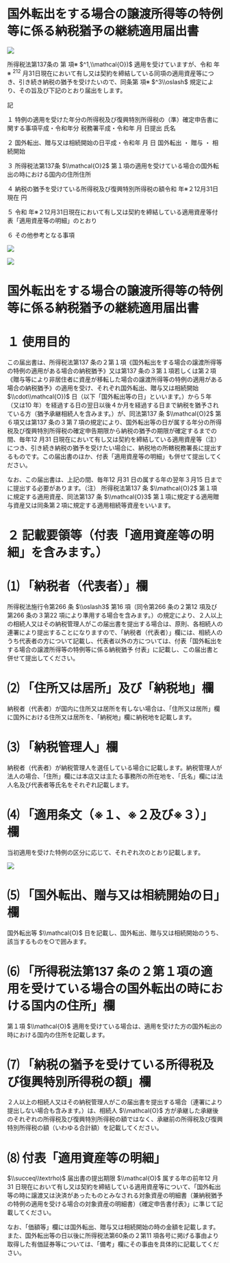 # 国外転出をする場合の譲渡所得等の特例等に係る納税猶予の継続適用届出書

![](https://www.nta.go.jp/tmp/0f1d92b4-dc09-4095-aff2-540531040a30/images/a1c5e8994f4587e1e7dca0b4b8829408e07e341bd0d6eeb1c72b26db22e932b1.jpg)

所得税法第137条の 第 項※ $^1,\\mathcal{O})$ 適用を受けていますが、令和 年※ $^212$ 月31日現在において有し又は契約を締結している同項の適用資産等につき、引き続き納税の猶予を受けたいので、同条第 項※ $^3\\oslash$ 規定により、その旨及び下記のとおり届出をします。

記

１ 特例の適用を受けた年分の所得税及び復興特別所得税の（準）確定申告書に関する事項平成・令和年分 税務署平成・令和年 月 日提出 氏名

２ 国外転出、贈与又は相続開始の日平成・令和年 月 日 国外転出 ・ 贈与 ・ 相続開始

３ 所得税法第137条 $\\mathcal{O}2$ 第１項の適用を受けている場合の国外転出の時における国内の住所住所

４ 納税の猶予を受けている所得税及び復興特別所得税の額令和 年※２12月31日現在 円

５ 令和 年※２12月31日現在において有し又は契約を締結している適用資産等付表「適用資産等の明細」のとおり

６ その他参考となる事項

![](https://www.nta.go.jp/tmp/0f1d92b4-dc09-4095-aff2-540531040a30/images/407fb484257e326f55ffb243e9dae3531128217b1b4d4abce60cd74b4aafefee.jpg)

![](https://www.nta.go.jp/tmp/0f1d92b4-dc09-4095-aff2-540531040a30/images/823341cd18821f275454aec58821d1c0f97722fb3f288d1261f15103e523d167.jpg)

# 国外転出をする場合の譲渡所得等の特例等に係る納税猶予の継続適用届出書

# １ 使用目的

この届出書は、所得税法第137 条の２第１項《国外転出をする場合の譲渡所得等の特例の適用がある場合の納税猶予》又は第137 条の３第１項若しくは第２項《贈与等により非居住者に資産が移転した場合の譲渡所得等の特例の適用がある場合の納税猶予》の適用を受け、それぞれ国外転出、贈与又は相続開始 $\\cdot\\mathcal{O})$ 日（以下「国外転出等の日」といいます。）から５年（又は10 年）を経過する日の翌日以後４か月を経過する日まで納税を猶予されている方（猶予承継相続人を含みます。）が、同法第137 条 $\\mathcal{O}2$ 第６項又は第137 条の３第７項の規定により、国外転出等の日が属する年分の所得税及び復興特別所得税の確定申告期限から納税の猶予の期限が確定するまでの間、毎年12 月31 日現在において有し又は契約を締結している適用資産等（注）につき、引き続き納税の猶予を受けたい場合に、納税地の所轄税務署長に提出するものです。この届出書のほか、付表「適用資産等の明細」も併せて提出してください。

なお、この届出書は、上記の間、毎年12 月31 日の属する年の翌年３月15 日までに提出する必要があります。（注） 所得税法第137 条 $\\mathcal{O}2$ 第１項に規定する適用資産、同法第137 条 $\\mathcal{O}3$ 第１項に規定する適用贈与資産又は同条第２項に規定する適用相続等資産をいいます。

# ２ 記載要領等（付表「適用資産等の明細」を含みます。）

# ⑴ 「納税者（代表者）」欄

所得税法施行令第266 条 $\\oslash3$ 第16 項（同令第266 条の２第12 項及び第266 条の３第22 項により準用する場合を含みます。）の規定により、２人以上の相続人又はその納税管理人がこの届出書を提出する場合は、原則、各相続人の連署により提出することになりますので、「納税者（代表者）」欄には、相続人のうち代表者の方について記載し、代表者以外の方については、付表「国外転出をする場合の譲渡所得等の特例等に係る納税猶予 付表」に記載し、この届出書と併せて提出してください。

# ⑵ 「住所又は居所」及び「納税地」欄

納税者（代表者）が国内に住所又は居所を有しない場合は、「住所又は居所」欄に国外における住所又は居所を、「納税地」欄に納税地を記載します。

# ⑶ 「納税管理人」欄

納税者（代表者）が納税管理人を選任している場合に記載します。納税管理人が法人の場合、「住所」欄には本店又は主たる事務所の所在地を、「氏名」欄には法人名及び代表者等氏名をそれぞれ記載します。

# ⑷ 「適用条文（※１、※２及び※３）」欄

当初適用を受けた特例の区分に応じて、それぞれ次のとおり記載します。

![](https://www.nta.go.jp/tmp/0f1d92b4-dc09-4095-aff2-540531040a30/images/287eb5c7df19db7dbddd24e7de6268273d5d4c5c40e2421c00836b1d966fd876.jpg)

# ⑸ 「国外転出、贈与又は相続開始の日」欄

国外転出等 $\\mathcal{O}$ 日を記載し、国外転出、贈与又は相続開始のうち、該当するものを○で囲みます。

# ⑹ 「所得税法第137 条の２第１項の適用を受けている場合の国外転出の時における国内の住所」欄

第１項 $\\mathcal{O}$ 適用を受けている場合は、適用を受けた方の国外転出の時における国内の住所を記載します。

# ⑺ 「納税の猶予を受けている所得税及び復興特別所得税の額」欄

２人以上の相続人又はその納税管理人がこの届出書を提出する場合（連署により提出しない場合も含みます。）は、相続人 $\\mathcal{O}$ 方が承継した承継後のそれぞれの所得税及び復興特別所得税の額ではなく、承継前の所得税及び復興特別所得税の額（いわゆる合計額）を記載してください。

# ⑻ 付表「適用資産等の明細」

$\\succeq\\textrho)$ 届出書の提出期限 $\\mathcal{O}$ 属する年の前年12 月31 日現在において有し又は契約を締結している適用資産等について、「国外転出等の時に譲渡又は決済があったものとみなされる対象資産の明細書（兼納税猶予の特例の適用を受ける場合の対象資産の明細書）《確定申告書付表》」に準じて記載してください。

なお、「価額等」欄には国外転出、贈与又は相続開始の時の金額を記載します。また、国外転出等の日以後に所得税法第60条の２第11 項各号に掲げる事由より取得した有価証券等については、「備考」欄にその事由を具体的に記載してください。